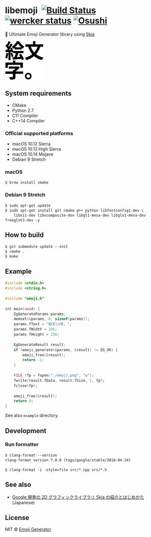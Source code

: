 # libemoji &nbsp;[![Build Status](https://travis-ci.org/emoji-gen/libemoji.svg?branch=master)](https://travis-ci.org/emoji-gen/libemoji) [![wercker status](https://app.wercker.com/status/de905f978179bb9ca837a8b14d0cdf07/s/master "wercker status")](https://app.wercker.com/project/byKey/de905f978179bb9ca837a8b14d0cdf07) [![Osushi](https://img.shields.io/badge/donate-osushi-EA2F57.svg)](https://osushi.love/intent/post/9ad90add99954e62ac79251606c10eec)

:tada: Ultimate Emoji Generator library using [Skia](https://skia.org/)

<img src="emoji.png" width="128" height="128" alt="libemoji">

## System requirements

- CMake
- Python 2.7
- C11 Compiler
- C++14 Compiler

### Official supported platforms

- macOS 10.12 Sierra
- macOS 10.13 High Sierra
- macOS 10.14 Mojave
- Debian 9 Stretch

### macOS

```
$ brew install cmake
```

### Debian 9 Stretch

```
$ sudo apt-get update
$ sudo apt-get install git cmake g++ python libfontconfig1-dev \
    libx11-dev libxcomposite-dev libgl1-mesa-dev libglu1-mesa-dev freeglut3-dev -y
```

## How to build

```
$ git submodule update --init
$ cmake .
$ make
```

## Example

```c
#include <stdio.h>
#include <string.h>

#include "emoji.h"

int main(void) {
    EgGenerateParams params;
    memset(&params, 0, sizeof(params));
    params.fText = "絵文\n字。";
    params.fWidth = 256;
    params.fHeight = 256;

    EgGenerateResult result;
    if (emoji_generate(&params, &result) != EG_OK) {
        emoji_free(&result);
        return -1;
    }

    FILE *fp = fopen("./emoji.png", "w");
    fwrite(result.fData, result.fSize, 1, fp);
    fclose(fp);

    emoji_free(&result);
    return 0;
}
```

See also `example` directory.

## Development
### Run formatter

```
$ clang-format --version
clang-format version 7.0.0 (tags/google/stable/2018-04-24)

$ clang-format -i -style=file src/*.cpp src/*.h
```

## See also

- [Google 開発の 2D グラフィックライブラリ Skia の紹介とはじめかた](https://emoji-gen.ninja/blog/posts/20190204/skia.html) (Japanese)

## License
MIT &copy; [Emoji Generator](https://emoji-gen.ninja)
